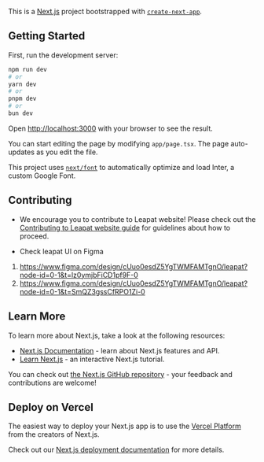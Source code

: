This is a [Next.js](https://nextjs.org/) project bootstrapped with [`create-next-app`](https://github.com/vercel/next.js/tree/canary/packages/create-next-app).

## Getting Started

First, run the development server:

```bash
npm run dev
# or
yarn dev
# or
pnpm dev
# or
bun dev
```

Open [http://localhost:3000](http://localhost:3000) with your browser to see the result.

You can start editing the page by modifying `app/page.tsx`. The page auto-updates as you edit the file.

This project uses [`next/font`](https://nextjs.org/docs/basic-features/font-optimization) to automatically optimize and load Inter, a custom Google Font.

## Contributing

- We encourage you to contribute to Leapat website! Please check out the
[Contributing to Leapat website guide](https://github.com/Leapat-mukalla/leapat/blob/main/CONTRIBUTING.md) for guidelines about how to proceed.

- Check leapat UI on Figma

1. https://www.figma.com/design/cUuo0esdZ5YgTWMFAMTgnO/leapat?node-id=0-1&t=lz0ymjbFiCD1pf9F-0
2. https://www.figma.com/design/cUuo0esdZ5YgTWMFAMTgnO/leapat?node-id=0-1&t=SmQZ3gssCfRPO1Zi-0
## Learn More

To learn more about Next.js, take a look at the following resources:

- [Next.js Documentation](https://nextjs.org/docs) - learn about Next.js features and API.
- [Learn Next.js](https://nextjs.org/learn) - an interactive Next.js tutorial.

You can check out [the Next.js GitHub repository](https://github.com/vercel/next.js/) - your feedback and contributions are welcome!

## Deploy on Vercel

The easiest way to deploy your Next.js app is to use the [Vercel Platform](https://vercel.com/new?utm_medium=default-template&filter=next.js&utm_source=create-next-app&utm_campaign=create-next-app-readme) from the creators of Next.js.

Check out our [Next.js deployment documentation](https://nextjs.org/docs/deployment) for more details.
